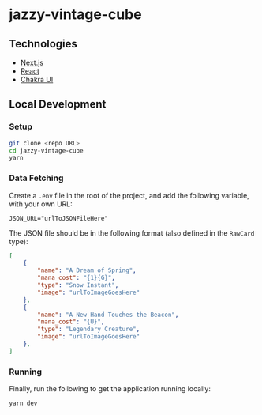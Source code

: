 # jazzy-vintage-cube

## Technologies

- [Next.js](https://nextjs.org/)
- [React](https://reactjs.org/)
- [Chakra UI](https://chakra-ui.com/)

## Local Development

### Setup

```sh
git clone <repo URL>
cd jazzy-vintage-cube
yarn
```

### Data Fetching

Create a `.env` file in the root of the project, and add the following variable, with your own URL:
```
JSON_URL="urlToJSONFileHere"
```

The JSON file should be in the following format (also defined in the `RawCard` type):
```json
[
    {
        "name": "A Dream of Spring",
        "mana_cost": "{1}{G}",
        "type": "Snow Instant",
        "image": "urlToImageGoesHere"
    },
    {
        "name": "A New Hand Touches the Beacon",
        "mana_cost": "{U}",
        "type": "Legendary Creature",
        "image": "urlToImageGoesHere"
    },
]
```

### Running

Finally, run the following to get the application running locally:

```sh
yarn dev
```
